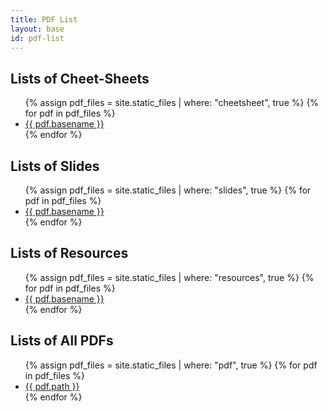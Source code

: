 ```yaml
---
title: PDF List
layout: base
id: pdf-list
---
```


<h2>Lists of Cheet-Sheets</h2>
<ul style="list-style: .;">
  {% assign pdf_files = site.static_files | where: "cheetsheet", true %}
  {% for pdf in pdf_files %}
  <li><a href="{{ pdf.path }}">{{ pdf.basename }}</a></li>
  {% endfor %}
</ul>

<h2>Lists of Slides</h2>
<ul style="list-style: .;">
  {% assign pdf_files = site.static_files | where: "slides", true %}
  {% for pdf in pdf_files %}
  <li><a href="{{ pdf.path }}">{{ pdf.basename }}</a></li>
  {% endfor %}
</ul>

<h2>Lists of Resources</h2>
<ul style="list-style: .;">
  {% assign pdf_files = site.static_files | where: "resources", true %}
  {% for pdf in pdf_files %}
  <li><a href="{{ pdf.path }}">{{ pdf.basename }}</a></li>
  {% endfor %}
</ul>


<h2>Lists of All PDFs</h2>
<ul style="list-style: .;">
  {% assign pdf_files = site.static_files | where: "pdf", true %}
  {% for pdf in pdf_files %}
  <li><a href="{{ pdf.path }}">{{ pdf.path }}</a></li>
  {% endfor %}
</ul>
